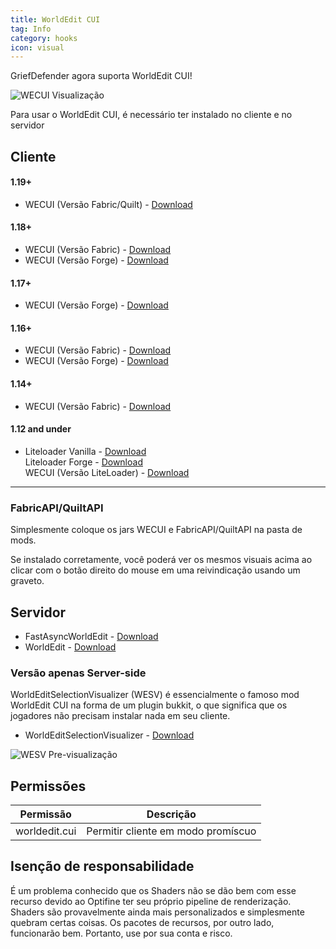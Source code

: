```yaml
---
title: WorldEdit CUI
tag: Info
category: hooks
icon: visual
---
```


GriefDefender agora suporta WorldEdit CUI!

![WECUI Visualização](https://i.IMGur.com/dYyUx6m.gif)

Para usar o WorldEdit CUI, é necessário ter instalado no cliente e no servidor

## Cliente 

#### 1.19+
* WECUI (Versão Fabric/Quilt) - [Download](https://www.curseforge.com/minecraft/mc-mods/worldeditcui-fabric/files/all?filter-game-version=1738749986%3A73407)

#### 1.18+ 
* WECUI (Versão Fabric) - [Download](https://www.curseforge.com/minecraft/mc-mods/worldeditcui-fabric/files/all?filter-game-version=1738749986%3a73250)
* WECUI (Versão Forge) - [Download](https://www.curseforge.com/minecraft/mc-mods/worldeditcui-forge-edition-3/files/all?filter-game-version=1738749986%3a73250)

#### 1.17+
 * WECUI (Versão Forge) - [Download](https://www.curseforge.com/minecraft/mc-mods/worldeditcui-forge-edition-3/files/all?filter-game-version=1738749986%3a73242)

#### 1.16+
* WECUI (Versão Fabric) - [Download](https://www.curseforge.com/minecraft/mc-mods/worldeditcui-fabric/files/all?filter-game-version=1738749986%3a70886)
* WECUI (Versão Forge) - [Download](https://www.curseforge.com/minecraft/mc-mods/worldeditcui-forge-edition-3/files/all?filter-game-version=1738749986%3a70886)

#### 1.14+
* WECUI (Versão Fabric) - [Download](https://github.com/mikroskeem/WorldEditCUI#installation) 

#### 1.12 and under
* Liteloader Vanilla - [Download](https://www.liteloader.com/download)  
Liteloader Forge - [Download](https://jenkins.liteloader.com/job/LiteLoader%201.12.2/lastSuccessfulBuild/artifact/build/libs/liteloader-1.12.2-SNAPSHOT-release.jar)  
WECUI (Versão LiteLoader) - [Download](https://minecraft.curseforge.com/projects/worldeditcui)  
<hr>

### FabricAPI/QuiltAPI
Simplesmente coloque os jars WECUI e FabricAPI/QuiltAPI na pasta de mods.

Se instalado corretamente, você poderá ver os mesmos visuais acima ao clicar com o botão direito do mouse em uma reivindicação usando um graveto.

## Servidor
* FastAsyncWorldEdit - [Download](https://intellectualsites.github.io/download/fawe.html)
* WorldEdit - [Download](https://builds.enginehub.org/job/worldedit?branch=master)

### Versão apenas Server-side
WorldEditSelectionVisualizer (WESV) é essencialmente o famoso mod WorldEdit CUI na forma de um plugin bukkit, o que significa que os jogadores não precisam instalar nada em seu cliente.  

* WorldEditSelectionVisualizer  - [Download](https://www.spigotmc.org/resources/17311/)

![WESV Pre-visualização](/cuboid_wesv.webp)

## Permissões

Permissão                                    | Descrição | 
-------------------------------------------------| --------------|
worldedit.cui | Permitir cliente em modo promíscuo

## Isenção de responsabilidade

É um problema conhecido que os Shaders não se dão bem com esse recurso devido ao Optifine ter seu próprio pipeline de renderização. Shaders são provavelmente ainda mais personalizados e simplesmente quebram certas coisas. Os pacotes de recursos, por outro lado, funcionarão bem. Portanto, use por sua conta e risco.